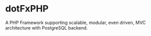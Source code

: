 dotFxPHP
========

A PHP Framework supporting scalable, modular, even driven, MVC architecture with PostgreSQL backend.